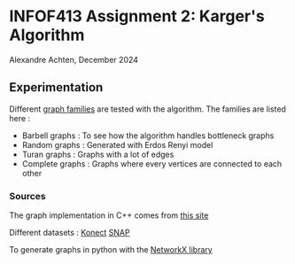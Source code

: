 # INFOF413 Assignment 2: Karger's Algorithm

Alexandre Achten, December 2024

## Experimentation

Different [graph families](https://en.wikipedia.org/wiki/List_of_graphs) are tested with the algorithm. The families are listed here :

- Barbell graphs : To see how the algorithm handles bottleneck graphs
- Random graphs : Generated with Erdos Renyi model
- Turan graphs : Graphs with a lot of edges
- Complete graphs : Graphs where every vertices are connected to each other

### Sources

The graph implementation in C++ comes from [this site](https://www.geeksforgeeks.org/implementation-of-graph-in-cpp/)

Different datasets :
[Konect](http://konect.cc/)
[SNAP](https://snap.stanford.edu/data/)

To generate graphs in python with the [NetworkX library](https://networkx.org/)